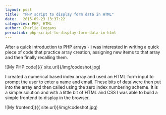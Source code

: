 ```yaml
---
layout: post
title:  "PHP script to display form data in HTML"
date:   2015-09-23 13:37:22
categories: PHP, HTML
author: Charlie Coggans
permalink: php-script-to-display-form-data-in-html
---
```

After a quick introduction to PHP arrays - i was interested in writing a quick piece of code that practice array creation, assigning new items to that array and then finally recalling them.

![My PHP code]({{ site.url}}/img/codeshot.jpg)

I created a numerical based index array and used an HTML form input to prompt the user to enter a name and email. These bits of data were then put into the array and then called using the zero index numbering scheme. It is a simple solution and with a little bit of HTML and CSS I was able to build a simple frontend to display in the browser.

![My frontend]({{ site.url}}/img/codeshot.jpg)
